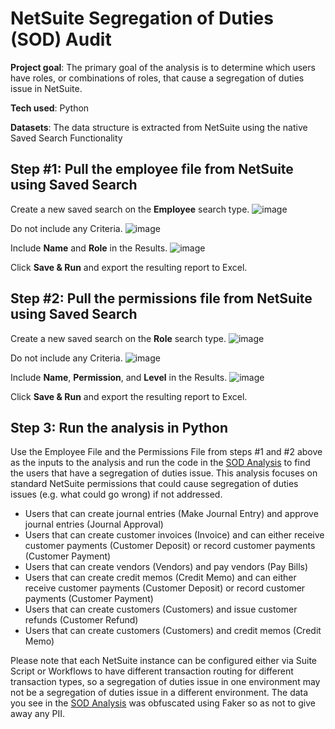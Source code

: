 # NetSuite Segregation of Duties (SOD) Audit
**Project goal**: The primary goal of the analysis is to determine which users have roles, or combinations of roles, that cause a segregation of duties issue in NetSuite.

**Tech used**: Python

**Datasets**: The data structure is extracted from NetSuite using the native Saved Search Functionality

## Step #1: Pull the employee file from NetSuite using Saved Search
Create a new saved search on the **Employee** search type.
![image](https://user-images.githubusercontent.com/46463801/207162904-e8d3826c-c656-45c3-8c73-137eeb7069f9.png)

Do not include any Criteria.
![image](https://user-images.githubusercontent.com/46463801/207162937-a3b517da-0d65-4173-a820-4cf3ac40c761.png)

Include **Name** and **Role** in the Results.
![image](https://user-images.githubusercontent.com/46463801/207163040-62a26dbe-617c-4fa4-b504-4323e442a517.png)

Click **Save & Run** and export the resulting report to Excel.

## Step #2: Pull the permissions file from NetSuite using Saved Search
Create a new saved search on the **Role** search type.
![image](https://user-images.githubusercontent.com/46463801/207163531-1fdb905e-cb21-4c62-ae71-29dc6e2978a3.png)

Do not include any Criteria.
![image](https://user-images.githubusercontent.com/46463801/207163551-c978e81c-a3fa-4587-851e-6539fe5d771a.png)

Include **Name**, **Permission**, and **Level** in the Results.
![image](https://user-images.githubusercontent.com/46463801/207163558-0677b8ab-4dc6-4806-82e0-cf154080f374.png)

Click **Save & Run** and export the resulting report to Excel.

## Step 3: Run the analysis in Python
Use the Employee File and the Permissions File from steps #1 and #2 above as the inputs to the analysis and run the code in the [SOD Analysis](https://github.com/coltonwaynelawson/NetSuiteSOD/blob/main/sod.ipynb) to find the users that have a segregation of duties issue. This analysis focuses on standard NetSuite permissions that could cause segregation of duties issues (e.g. what could go wrong) if not addressed.

 -	Users that can create journal entries (Make Journal Entry) and approve journal entries (Journal Approval)
 -	Users that can create customer invoices (Invoice) and can either receive customer payments (Customer Deposit) or record customer payments (Customer Payment)
 -	Users that can create vendors (Vendors) and pay vendors (Pay Bills)
 -	Users that can create credit memos (Credit Memo) and can either receive customer payments (Customer Deposit) or record customer payments (Customer Payment)
 -	Users that can create customers (Customers) and issue customer refunds (Customer Refund)
 -	Users that can create customers (Customers) and credit memos (Credit Memo)
 
Please note that each NetSuite instance can be configured either via Suite Script or Workflows to have different transaction routing for different transaction types, so a segregation of duties issue in one environment may not be a segregation of duties issue in a different environment. The data you see in the [SOD Analysis](https://github.com/coltonwaynelawson/NetSuiteSOD/blob/main/sod.ipynb) was obfuscated using Faker so as not to give away any PII.
